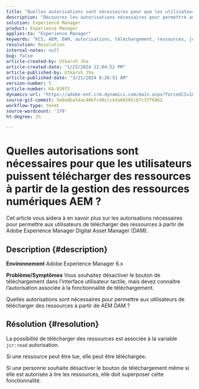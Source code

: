 ```yaml
---
title: "Quelles autorisations sont nécessaires pour que les utilisateurs puissent télécharger des ressources à partir de la gestion des ressources numériques AEM ?"
description: "Découvrez les autorisations nécessaires pour permettre aux utilisateurs de télécharger des ressources à partir de la gestion des ressources numériques Adobe Experience Manager."
solution: Experience Manager
product: Experience Manager
applies-to: "Experience Manager"
keywords: "KCS, AEM, DAM, autorisations, téléchargement, ressources, jcr:read, système de gestion des ressources numériques"
resolution: Resolution
internal-notes: null
bug: false
article-created-by: Utkarsh Jha
article-created-date: "1/25/2024 12:04:52 PM"
article-published-by: Utkarsh Jha
article-published-date: "3/21/2024 8:26:51 AM"
version-number: 5
article-number: KA-03972
dynamics-url: "https://adobe-ent.crm.dynamics.com/main.aspx?forceUCI=1&pagetype=entityrecord&etn=knowledgearticle&id=ecedb8ef-79bb-ee11-a569-6045bd0065b6"
source-git-commit: 5e6e8ba54ac46bfcd0ccc4da66565c67c37f6862
workflow-type: tm+mt
source-wordcount: '170'
ht-degree: 1%

---
```


# Quelles autorisations sont nécessaires pour que les utilisateurs puissent télécharger des ressources à partir de la gestion des ressources numériques AEM ?


Cet article vous aidera à en savoir plus sur les autorisations nécessaires pour permettre aux utilisateurs de télécharger des ressources à partir de Adobe Experience Manager Digital Asset Manager (DAM).

## Description {#description}


<b>Environnement</b>
Adobe Experience Manager 6.x

<b>Problème/Symptômes</b>
Vous souhaitez désactiver le bouton de téléchargement dans l’interface utilisateur tactile, mais devez connaître l’autorisation associée à la fonctionnalité de téléchargement.

Quelles autorisations sont nécessaires pour permettre aux utilisateurs de télécharger des ressources à partir de AEM DAM ?


## Résolution {#resolution}


La possibilité de télécharger des ressources est associée à la variable `jcr:read` autorisation.

Si une ressource peut être lue, elle peut être téléchargée.

Si une personne souhaite désactiver le bouton de téléchargement même si elle est autorisée à lire les ressources, elle doit superposer cette fonctionnalité.
